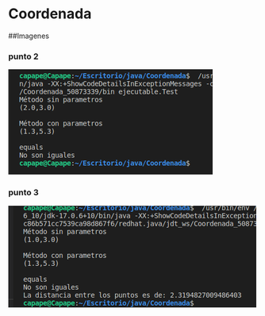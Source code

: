 # Coordenada
##Imagenes

### punto 2
![funcionamiento en consola](punto2.png)

### punto 3
![punto 3](punto3.png)
